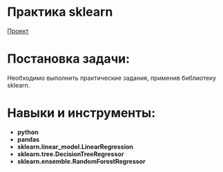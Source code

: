 # Практика sklearn  
[Проект](Яндекс.Практикум%20Минимизация%20MAE%20поиск%20модели.ipynb)  
# Постановка задачи:    
Необходимо выполнить практические задания, применив библиотеку sklearn.
# Навыки и инструменты:  
* **python**
* **pandas**
* **sklearn.linear_model.LinearRegression**
* **sklearn.tree.DecisionTreeRegressor**
* **sklearn.ensemble.RandomForestRegressor** 
